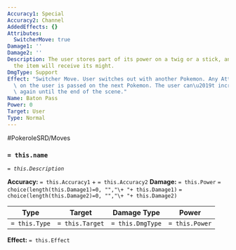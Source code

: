 ```yaml
---
Accuracy1: Special
Accuracy2: Channel
AddedEffects: {}
Attributes:
  SwitcherMove: true
Damage1: ''
Damage2: ''
Description: The user stores part of its power on a twig or a stick, anyone who touch
  the item will receive its might.
DmgType: Support
Effect: "Switcher Move. User switches out with another Pokemon. Any Attribute increase\
  \ on the user is passed on the next Pokemon. The user can\u2019t increase its Attributes\
  \ again until the end of the scene."
Name: Baton Pass
Power: 0
Target: User
Type: Normal
---
```


#PokeroleSRD/Moves

### `= this.name` 
*`= this.Description`*

**Accuracy:** `= this.Accuracy1` + `= this.Accuracy2`
**Damage:** `= this.Power` `= choice(length(this.Damage1)=0, "","\+ "+ this.Damage1)` `= choice(length(this.Damage2)=0, "","\+ "+ this.Damage2)`

| Type          | Target          | Damage Type          | Power          |
| ------------- | --------------- | ---------------- | -------------- |
| `= this.Type` | `= this.Target` | `= this.DmgType` | `= this.Power` | 

**Effect:** `= this.Effect`